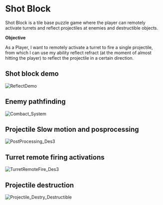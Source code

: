 # Shot Block
Shot Block is a tile base puzzle game where the player can remotely activate turrets and reflect projectiles at enemies and destructible objects.

**Objective**

As a Player, I want to remotely activate a turret to fire a single projectile, from which I can use my ability reflect refract (at the moment of almost hitting the player) to reflect the projectile in a certain direction.

## Shot block demo
 ![ReflectDemo](https://user-images.githubusercontent.com/69220988/165804050-95920426-0855-4044-a616-3a42bdcf789e.gif)
 
 ## Enemy pathfinding
![Combact_System](https://user-images.githubusercontent.com/69220988/165804096-9bba2267-709d-4e97-9ab3-512fa42173f8.gif)

## Projectile Slow motion and posprocessing
![PostProcessing_Des3](https://user-images.githubusercontent.com/69220988/165804126-5d8f7996-aa0e-47cd-a275-510e8ccc5ab5.gif)

## Turret remote firing activations
![TurretRemoteFire_Des3](https://user-images.githubusercontent.com/69220988/165804234-13ac371b-bcb8-417b-a940-e3e30eb7a8cf.gif)

## Projectile destruction
![Projectile_Destry_Destructible](https://user-images.githubusercontent.com/69220988/165804288-66a0fb5e-7b74-434a-b8c2-5f22b730a063.gif)

